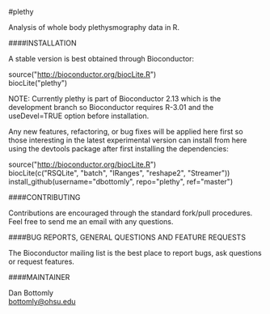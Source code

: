 #plethy


Analysis of whole body plethysmography data in R.

####INSTALLATION

A stable version is best obtained through Bioconductor:

source("http://bioconductor.org/biocLite.R")  
biocLite("plethy")

NOTE: Currently plethy is part of Bioconductor 2.13 which is the development branch so Bioconductor requires
R-3.01 and the useDevel=TRUE option before installation.

Any new features, refactoring, or bug fixes will be applied here first so those interesting in the latest
experimental version can install from here using the devtools package after first installing the dependencies:

source("http://bioconductor.org/biocLite.R")  
biocLite(c("RSQLite", "batch", "IRanges", "reshape2", "Streamer"))  
install_github(username="dbottomly", repo="plethy", ref="master")

####CONTRIBUTING

Contributions are encouraged through the standard fork/pull procedures.  Feel free to send me an email with any 
questions.

####BUG REPORTS, GENERAL QUESTIONS AND FEATURE REQUESTS

The Bioconductor mailing list is the best place to report bugs, ask questions or request features.

####MAINTAINER

Dan Bottomly  
bottomly@ohsu.edu
